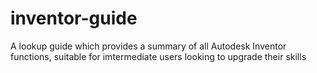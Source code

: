 # inventor-guide
A lookup guide which provides a summary of all Autodesk Inventor functions, suitable for imtermediate users looking to upgrade their skills
